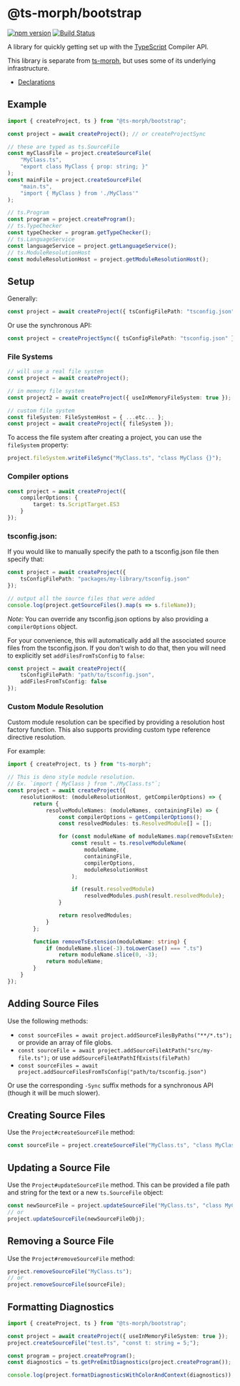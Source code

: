 # @ts-morph/bootstrap

[![npm version](https://badge.fury.io/js/%40ts-morph%2Fbootstrap.svg)](https://badge.fury.io/js/%40ts-morph%2Fbootstrap)
[![Build Status](https://travis-ci.org/dsherret/ts-morph.svg?branch=latest)](https://travis-ci.org/dsherret/ts-morph)

A library for quickly getting set up with the [TypeScript](https://github.com/Microsoft/TypeScript) Compiler API.

This library is separate from [ts-morph](../ts-morph), but uses some of its underlying infrastructure.

* [Declarations](lib/ts-morph-bootstrap.d.ts)

## Example

```ts
import { createProject, ts } from "@ts-morph/bootstrap";

const project = await createProject(); // or createProjectSync

// these are typed as ts.SourceFile
const myClassFile = project.createSourceFile(
    "MyClass.ts",
    "export class MyClass { prop: string; }"
);
const mainFile = project.createSourceFile(
    "main.ts",
    "import { MyClass } from './MyClass'"
);

// ts.Program
const program = project.createProgram();
// ts.TypeChecker
const typeChecker = program.getTypeChecker();
// ts.LanguageService
const languageService = project.getLanguageService();
// ts.ModuleResolutionHost
const moduleResolutionHost = project.getModuleResolutionHost();
```

## Setup

Generally:

```ts
const project = await createProject({ tsConfigFilePath: "tsconfig.json" });
```

Or use the synchronous API:

```ts
const project = createProjectSync({ tsConfigFilePath: "tsconfig.json" });
```

### File Systems

```ts
// will use a real file system
const project = await createProject();

// in memory file system
const project2 = await createProject({ useInMemoryFileSystem: true });

// custom file system
const fileSystem: FileSystemHost = { ...etc... };
const project = await createProject({ fileSystem });
```

To access the file system after creating a project, you can use the `fileSystem` property:

```ts
project.fileSystem.writeFileSync("MyClass.ts", "class MyClass {}");
```

### Compiler options

```ts
const project = await createProject({
    compilerOptions: {
        target: ts.ScriptTarget.ES3
    }
});
```

### tsconfig.json:

If you would like to manually specify the path to a tsconfig.json file then specify that:

```ts
const project = await createProject({
    tsConfigFilePath: "packages/my-library/tsconfig.json"
});

// output all the source files that were added
console.log(project.getSourceFiles().map(s => s.fileName));
```

*Note:* You can override any tsconfig.json options by also providing a `compilerOptions` object.

For your convenience, this will automatically add all the associated source files from the tsconfig.json. If you don't wish to do that, then you will need to explicitly set `addFilesFromTsConfig` to `false`:

```ts
const project = await createProject({
    tsConfigFilePath: "path/to/tsconfig.json",
    addFilesFromTsConfig: false
});
```

### Custom Module Resolution

Custom module resolution can be specified by providing a resolution host factory function. This also supports providing custom type reference directive resolution.

For example:

```ts
import { createProject, ts } from "ts-morph";

// This is deno style module resolution.
// Ex. `import { MyClass } from "./MyClass.ts"`;
const project = await createProject({
    resolutionHost: (moduleResolutionHost, getCompilerOptions) => {
        return {
            resolveModuleNames: (moduleNames, containingFile) => {
                const compilerOptions = getCompilerOptions();
                const resolvedModules: ts.ResolvedModule[] = [];

                for (const moduleName of moduleNames.map(removeTsExtension)) {
                    const result = ts.resolveModuleName(
                        moduleName,
                        containingFile,
                        compilerOptions,
                        moduleResolutionHost
                    );

                    if (result.resolvedModule)
                        resolvedModules.push(result.resolvedModule);
                }

                return resolvedModules;
            }
        };

        function removeTsExtension(moduleName: string) {
            if (moduleName.slice(-3).toLowerCase() === ".ts")
                return moduleName.slice(0, -3);
            return moduleName;
        }
    }
});
```

## Adding Source Files

Use the following methods:

* `const sourceFiles = await project.addSourceFilesByPaths("**/*.ts");` or provide an array of file globs.
* `const sourceFile = await project.addSourceFileAtPath("src/my-file.ts");` or use `addSourceFileAtPathIfExists(filePath)`
* `const sourceFiles = await project.addSourceFilesFromTsConfig("path/to/tsconfig.json")`

Or use the corresponding `-Sync` suffix methods for a synchronous API (though it will be much slower).

## Creating Source Files

Use the `Project#createSourceFile` method:

```ts
const sourceFile = project.createSourceFile("MyClass.ts", "class MyClass {}");
```

## Updating a Source File

Use the `Project#updateSourceFile` method. This can be provided a file path and string for the text or a new `ts.SourceFile` object:

```ts
const newSourceFile = project.updateSourceFile("MyClass.ts", "class MyClass {}");
// or
project.updateSourceFile(newSourceFileObj);
```

## Removing a Source File

Use the `Project#removeSourceFile` method:

```ts
project.removeSourceFile("MyClass.ts");
// or
project.removeSourceFile(sourceFile);
```

## Formatting Diagnostics

```ts
import { createProject, ts } from "@ts-morph/bootstrap";

const project = await createProject({ useInMemoryFileSystem: true });
project.createSourceFile("test.ts", "const t: string = 5;");

const program = project.createProgram();
const diagnostics = ts.getPreEmitDiagnostics(project.createProgram());

console.log(project.formatDiagnosticsWithColorAndContext(diagnostics));
```
